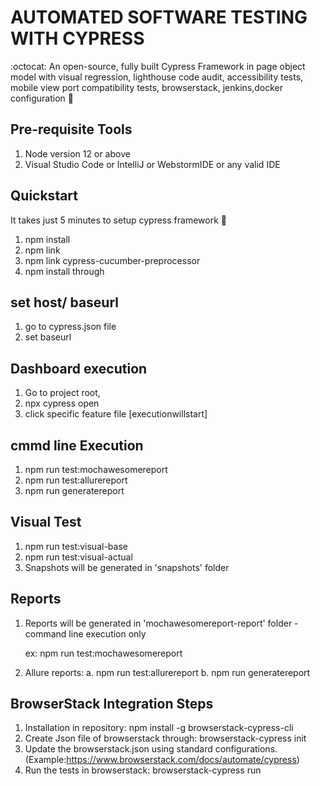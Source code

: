 # AUTOMATED SOFTWARE TESTING WITH CYPRESS
:octocat: An open-source, fully built Cypress Framework in page object model with visual regression, lighthouse code audit, accessibility tests, mobile view port compatibility tests, browserstack, jenkins,docker configuration :evergreen_tree:


## Pre-requisite Tools
1. Node version 12 or above
2. Visual Studio Code or IntelliJ or WebstormIDE or any valid IDE

## Quickstart
It takes just 5 minutes to setup cypress framework 🚀
1. npm install
2. npm link
3. npm link cypress-cucumber-preprocessor
4. npm install through

## set host/ baseurl
1. go to cypress.json file
2. set baseurl

## Dashboard execution
1. Go to project root, 
2. npx cypress open
3. click specific feature file [executionwillstart]

## cmmd line Execution
1. npm run test:mochawesomereport
2. npm run test:allurereport
3. npm run generatereport


## Visual Test
1. npm run test:visual-base
2. npm run test:visual-actual
3. Snapshots will be generated in 'snapshots' folder

## Reports
1. Reports will be generated in 'mochawesomereport-report' folder - command line execution only
  
   ex: npm run test:mochawesomereport

2. Allure reports: 
    a. npm run test:allurereport
    b. npm run generatereport

## BrowserStack Integration Steps
1. Installation in repository: npm install -g browserstack-cypress-cli
2. Create Json file of browserstack through: browserstack-cypress init
3. Update the browserstack.json using standard configurations. (Example:https://www.browserstack.com/docs/automate/cypress)   
4. Run the tests in browserstack: browserstack-cypress run